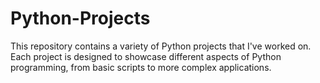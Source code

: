 # Python-Projects
This repository contains a variety of Python projects that I've worked on. Each project is designed to showcase different aspects of Python programming, from basic scripts to more complex applications.
